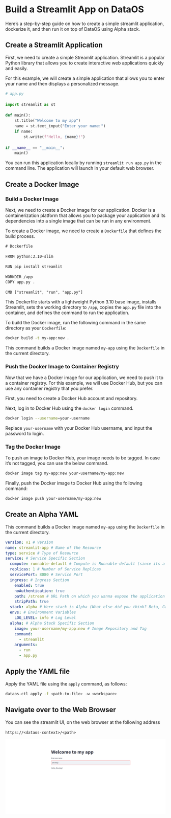 # Build a Streamlit App on DataOS

Here’s a step-by-step guide on how to create a simple streamlit application, dockerize it, and then run it on top of DataOS using Alpha stack.

## Create a Streamlit Application

First, we need to create a simple Streamlit application. Streamlit is a popular Python library that allows you to create interactive web applications quickly and easily.

For this example, we will create a simple application that allows you to enter your name and then displays a personalized message.

```python
# app.py

import streamlit as st

def main():
    st.title("Welcome to my app")
    name = st.text_input("Enter your name:")
    if name:
        st.write(f"Hello, {name}!")

if __name__ == "__main__":
    main()
```

You can run this application locally by running `streamlit run app.py` in the command line. The application will launch in your default web browser.

## Create a Docker Image

### **Build a Docker Image**

Next, we need to create a Docker image for our application. Docker is a containerization platform that allows you to package your application and its dependencies into a single image that can be run in any environment.

To create a Docker image, we need to create a `Dockerfile` that defines the build process.

```docker
# Dockerfile

FROM python:3.10-slim

RUN pip install streamlit

WORKDIR /app
COPY app.py .

CMD ["streamlit", "run", "app.py"]
```

This Dockerfile starts with a lightweight Python 3.10 base image, installs Streamlit, sets the working directory to `/app`, copies the `app.py` file into the container, and defines the command to run the application.

To build the Docker image, run the following command in the same directory as your `Dockerfile`:

```bash
docker build -t my-app:new .
```

This command builds a Docker image named `my-app` using the `Dockerfile` in the current directory.

### **Push the Docker Image to Container Registry**

Now that we have a Docker image for our application, we need to push it to a container registry. For this example, we will use Docker Hub, but you can use any container registry that you prefer.

First, you need to create a Docker Hub account and repository.

Next, log in to Docker Hub using the `docker login` command.

```bash
docker login --username=your-username
```

Replace `your-username` with your Docker Hub username, and input the password to login.

### **Tag the Docker Image**

To push an image to Docker Hub, your image needs to be tagged. In case it’s not tagged, you can use the below command.

```bash
docker image tag my-app:new your-username/my-app:new
```

Finally, push the Docker image to Docker Hub using the following command:

```bash
docker image push your-username/my-app:new
```

## Create an Alpha YAML

This command builds a Docker image named `my-app` using the `Dockerfile` in the current directory.

```yaml
version: v1 # Version
name: streamlit-app # Name of the Resource 
type: service # Type of Resource
service: # Service Specific Section
  compute: runnable-default # Compute is Runnable-default (since its a service)
  replicas: 1 # Number of Service Replicas
  servicePort: 8080 # Service Port
  ingress: # Ingress Section
    enabled: true
    noAuthentication: true
    path: /stream # URL Path on which you wanna expose the application on
    stripPath: true
  stack: alpha # Here stack is Alpha (What else did you think? Beta, Gamma !!!)
  envs: # Environment Variables
    LOG_LEVEL: info # Log Level
  alpha: # Alpha Stack Specific Section
    image: your-username/my-app:new # Image Repository and Tag
    command:
      - streamlit
    arguments:
      - run 
      - app.py
```

## Apply the YAML file

Apply the YAML file using the `apply` command, as follows:

```bash
dataos-ctl apply -f <path-to-file> -w <workspace>
```

## Navigate over to the Web Browser

You can see the streamlit UI, on the web browser at the following address

`https://<dataos-context>/<path>` 

![Untitled](./build_a_streamlit_app_on_dataos/untitled.png)